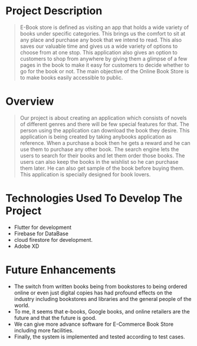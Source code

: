 # Project Description

> E-Book store is defined as visiting an app that holds a wide variety of books under specific
categories. This brings us the comfort to sit at any place and purchase any book that we
intend to read. This also saves our valuable time and gives us a wide variety of options to
choose from at one stop. This application also gives an option to customers to shop from
anywhere by giving them a glimpse of a few pages in the book to make it easy for
customers to decide whether to go for the book or not. The main objective of the Online
Book Store is to make books easily accessible to public.

# Overview 

> Our project is about creating an application which consists of novels of different genres and there will be few special features for that. The person using the application can download the book they desire. This application is being created by taking anybooks application as reference. When a purchase a book then he gets a reward and he can use them to purchase any other book. The search engine lets the users to search for their books and let them order those books. The users can also keep the books in the wishlist so he can purchase them later. He can also get sample of the book before buying them. This application is specially designed for book lovers.

# Technologies Used To Develop The Project
  * Flutter for development
  * Firebase for DataBase 
  * cloud firestore for development.
  * Adobe XD
  
 # Future Enhancements
   
  * The switch from written books being from bookstores to being ordered online or even just digital copies has had profound effects on the industry 
    including bookstores and libraries and the general
    people of the world.
  * To me, it seems that e-books, Google books, and online retailers are the future and that the future is good.
  * We can give more advance software for E-Commerce Book Store including more facilities.
  * Finally, the system is implemented and tested according to test cases.




